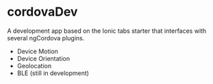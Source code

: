 # cordovaDev
A development app based on the Ionic tabs starter that interfaces with several ngCordova plugins.  

- Device Motion
- Device Orientation
- Geolocation
- BLE (still in development)
